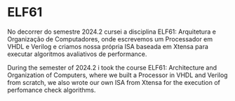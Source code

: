 # ELF61

No decorrer do semestre 2024.2 cursei a disciplina ELF61: Arquitetura e Organização de Computadores, onde escrevemos um Processador em VHDL e Verilog e criamos nossa própria ISA baseada em Xtensa para executar algoritmos avaliativos de performance.

During the semester of 2024.2 i took the course ELF61: Architecture and Organization of Computers, where we built a Processor in VHDL and Verilog from scratch, we also wrote our own ISA from Xtensa for the execution of perfomance check algorithms.

